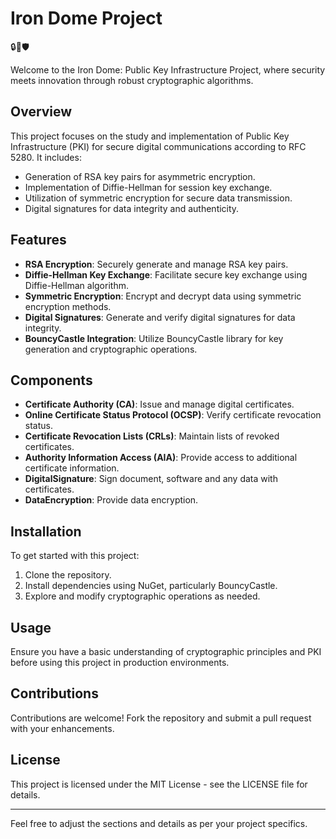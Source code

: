 # Iron Dome Project

🔒🔑🛡️

Welcome to the Iron Dome: Public Key Infrastructure Project, where security meets innovation through robust cryptographic algorithms.

## Overview

This project focuses on the study and implementation of Public Key Infrastructure (PKI) for secure digital communications according to RFC 5280. It includes:

- Generation of RSA key pairs for asymmetric encryption.
- Implementation of Diffie-Hellman for session key exchange.
- Utilization of symmetric encryption for secure data transmission.
- Digital signatures for data integrity and authenticity.

## Features

- **RSA Encryption**: Securely generate and manage RSA key pairs.
- **Diffie-Hellman Key Exchange**: Facilitate secure key exchange using Diffie-Hellman algorithm.
- **Symmetric Encryption**: Encrypt and decrypt data using symmetric encryption methods.
- **Digital Signatures**: Generate and verify digital signatures for data integrity.
- **BouncyCastle Integration**: Utilize BouncyCastle library for key generation and cryptographic operations.

## Components

- **Certificate Authority (CA)**: Issue and manage digital certificates.
- **Online Certificate Status Protocol (OCSP)**: Verify certificate revocation status.
- **Certificate Revocation Lists (CRLs)**: Maintain lists of revoked certificates.
- **Authority Information Access (AIA)**: Provide access to additional certificate information.
- **DigitalSignature**: Sign document, software and any data with certificates.
- **DataEncryption**: Provide data encryption.

## Installation

To get started with this project:

1. Clone the repository.
2. Install dependencies using NuGet, particularly BouncyCastle.
3. Explore and modify cryptographic operations as needed.

## Usage

Ensure you have a basic understanding of cryptographic principles and PKI before using this project in production environments.

## Contributions

Contributions are welcome! Fork the repository and submit a pull request with your enhancements.

## License

This project is licensed under the MIT License - see the LICENSE file for details.

---

Feel free to adjust the sections and details as per your project specifics.